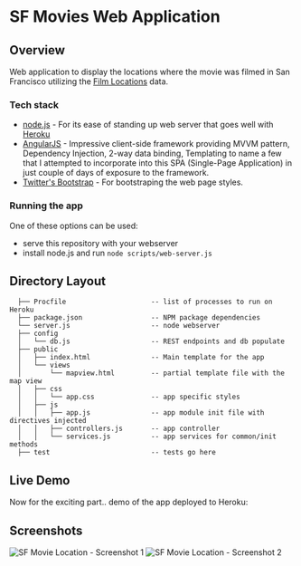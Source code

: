 # SF Movies Web Application

## Overview

Web application to display the locations where the movie was filmed in San Francisco utilizing the [Film
Locations](https://data.sfgov.org/Arts-Culture-and-Recreation-/Film-Locations-in-San-Francisco/yitu-d5am) data.


### Tech stack

* [node.js](http://nodejs.org) - For its ease of standing up web server that goes well with [Heroku](https://devcenter.heroku.com/articles/nodejs)
* [AngularJS](http://angularjs.org) - Impressive client-side framework providing MVVM pattern, Dependency Injection, 2-way data binding, Templating to name a few that I attempted 
  to incorporate into this SPA (Single-Page Application) in just couple of days of exposure to the framework.
* [Twitter's Bootstrap](http://getbootstrap.com/) - For bootstraping the web page styles.


### Running the app 

One of these options can be used:

* serve this repository with your webserver
* install node.js and run `node scripts/web-server.js`


## Directory Layout

      ├── Procfile                     -- list of processes to run on Heroku
      ├── package.json                 -- NPM package dependencies
      └── server.js                    -- node webserver
      ├── config
      │   └── db.js                    -- REST endpoints and db populate
      ├── public
      │   ├── index.html               -- Main template for the app
      │   └── views
      │       └── mapview.html         -- partial template file with the map view
      │   ├── css
      │   │   └── app.css              -- app specific styles
      │   ├── js
      │   │   ├── app.js               -- app module init file with directives injected
      │   │   ├── controllers.js       -- app controller
      │   │   └── services.js          -- app services for common/init methods
      ├── test                         -- tests go here


## Live Demo

Now for the exciting part.. demo of the app deployed to Heroku:


## Screenshots

![SF Movie Location - Screenshot 1](https://raw.github.com/skjaini/SFMovieLocation/master/public/img/SF_Movie_Location_1.png)
![SF Movie Location - Screenshot 2](https://raw.github.com/skjaini/SFMovieLocation/master/public/img/SF_Movie_Location_2.png)

